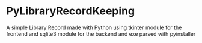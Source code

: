 # PyLibraryRecordKeeping
A simple Library Record made with Python
using tkinter module for the frontend and sqlite3 module for the backend and exe parsed with pyinstaller 
